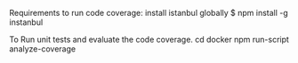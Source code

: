 

Requirements to run code coverage:
install istanbul globally
$ npm install -g instanbul

To Run unit tests and evaluate the code coverage.
cd docker
npm run-script analyze-coverage